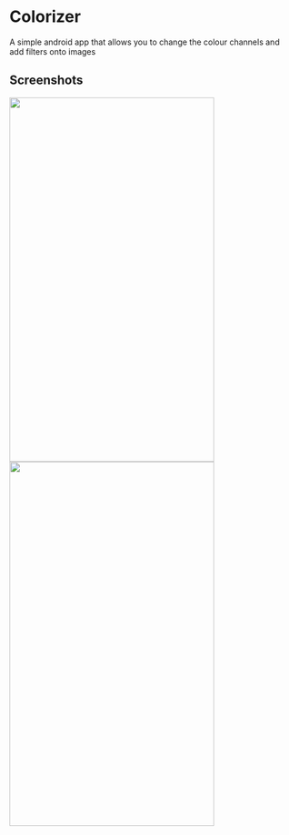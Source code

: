 # Colorizer
A simple android app that allows you to change the colour channels and add filters onto images

## Screenshots
<img src="https://user-images.githubusercontent.com/5235703/35194543-05e70ee8-ff01-11e7-87d7-a463c342d497.png" width="360" height="640"/>

<img src="https://user-images.githubusercontent.com/5235703/35194542-00135aee-ff01-11e7-9174-bae7684e2862.png" width="360" height="640"/>

